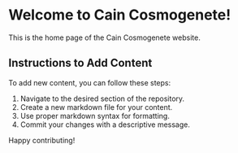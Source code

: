 # Welcome to Cain Cosmogenete!

This is the home page of the Cain Cosmogenete website. 

## Instructions to Add Content

To add new content, you can follow these steps:

1. Navigate to the desired section of the repository.
2. Create a new markdown file for your content.
3. Use proper markdown syntax for formatting.
4. Commit your changes with a descriptive message.

Happy contributing!